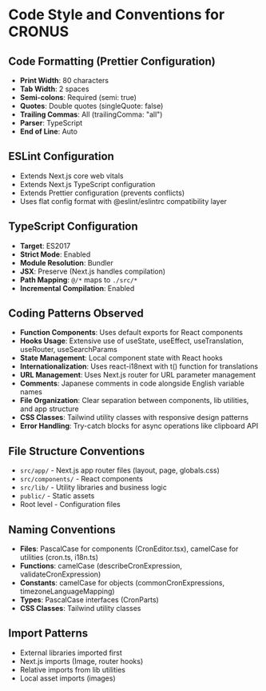 # Code Style and Conventions for CRONUS

## Code Formatting (Prettier Configuration)
- **Print Width**: 80 characters
- **Tab Width**: 2 spaces
- **Semi-colons**: Required (semi: true)
- **Quotes**: Double quotes (singleQuote: false)
- **Trailing Commas**: All (trailingComma: "all")
- **Parser**: TypeScript
- **End of Line**: Auto

## ESLint Configuration
- Extends Next.js core web vitals
- Extends Next.js TypeScript configuration
- Extends Prettier configuration (prevents conflicts)
- Uses flat config format with @eslint/eslintrc compatibility layer

## TypeScript Configuration
- **Target**: ES2017
- **Strict Mode**: Enabled
- **Module Resolution**: Bundler
- **JSX**: Preserve (Next.js handles compilation)
- **Path Mapping**: `@/*` maps to `./src/*`
- **Incremental Compilation**: Enabled

## Coding Patterns Observed
- **Function Components**: Uses default exports for React components
- **Hooks Usage**: Extensive use of useState, useEffect, useTranslation, useRouter, useSearchParams
- **State Management**: Local component state with React hooks
- **Internationalization**: Uses react-i18next with t() function for translations
- **URL Management**: Uses Next.js router for URL parameter management
- **Comments**: Japanese comments in code alongside English variable names
- **File Organization**: Clear separation between components, lib utilities, and app structure
- **CSS Classes**: Tailwind utility classes with responsive design patterns
- **Error Handling**: Try-catch blocks for async operations like clipboard API

## File Structure Conventions
- `src/app/` - Next.js app router files (layout, page, globals.css)
- `src/components/` - React components
- `src/lib/` - Utility libraries and business logic
- `public/` - Static assets
- Root level - Configuration files

## Naming Conventions
- **Files**: PascalCase for components (CronEditor.tsx), camelCase for utilities (cron.ts, i18n.ts)
- **Functions**: camelCase (describeCronExpression, validateCronExpression)
- **Constants**: camelCase for objects (commonCronExpressions, timezoneLanguageMapping)
- **Types**: PascalCase interfaces (CronParts)
- **CSS Classes**: Tailwind utility classes

## Import Patterns
- External libraries imported first
- Next.js imports (Image, router hooks)
- Relative imports from lib utilities
- Local asset imports (images)